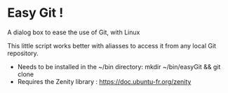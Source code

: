 # Easy Git !
A dialog box to ease the use of Git, with Linux

This little script works better with aliasses to access it from any local Git repository.
  - Needs to be installed in the ~/bin directory:
mkdir ~/bin/easyGit && git clone 
  - Requires the Zenity library : https://doc.ubuntu-fr.org/zenity
